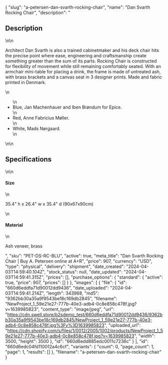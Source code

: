 {
  "slug": "a-petersen-dan-svarth-rocking-chair",
  "name": "Dan Svarth Rocking Chair",
  "description": "<h2>Description</h2>\n<!-- split -->\n<p>Architect Dan Svarth is also a trained cabinetmaker and his deck chair hits the precise point where ease, engineering and craftsmanship create something greater than the sum of its parts. Rocking Chair is constructed for flexibility of movement while still remaining comfortably seated. With an armchair mini-table for placing a drink, the frame is made of untreated ash, with brass brackets and a canvas seat in 3 designer prints. Made and fabric printed in Denmark.</p>\n<ul>\n<li>Blue, Jan Machenhauer and Iben Brøndum for Epice.</li>\n<li>Red, Anne Fabricius Møller.</li>\n<li>White, Mads Nørgaard. </li>\n</ul>\n<!-- split -->\n<h2>Specifications</h2>\n<!-- split -->\n<h4>Size</h4>\n<p>35.4\" h x 26.4\" w x 35.4\" d (90x67x90cm)</p>\n<h4>Material</h4>\n<p>Ash veneer, brass</p>",
  "sku": "PET-DS-RC-BLU",
  "active": true,
  "meta_title": "Dan Svarth Rocking Chair | Buy A. Petersen online at A+R",
  "price": 907,
  "currency": "USD",
  "type": "physical",
  "delivery": "shipment",
  "date_created": "2024-04-03T14:59:40.104Z",
  "stock_status": null,
  "date_updated": "2024-04-03T14:59:41.315Z",
  "prices": [],
  "purchase_options": {
    "standard": {
      "active": true,
      "price": 907,
      "prices": []
    }
  },
  "images": [
    {
      "file": {
        "id": "660d6eddfa71d90012dd9436",
        "date_uploaded": "2024-04-03T14:59:41.214Z",
        "length": 343968,
        "md5": "9362bb30a35a9f9543be18c169db2845",
        "filename": "NewProject_1_59e21e27-777b-40e3-adb4-0c8e858c478f.jpg?v=1639985823",
        "content_type": "image/jpeg",
        "url": "https://cdn.swell.store/b2sdemo_test/660d6eddfa71d90012dd9436/9362bb30a35a9f9543be18c169db2845/NewProject_1_59e21e27-777b-40e3-adb4-0c8e858c478f.jpg%3Fv%3D1639985823",
        "uploaded_url": "https://cdn.shopify.com/s/files/1/0012/2005/1002/products/NewProject_1_59e21e27-777b-40e3-adb4-0c8e858c478f.jpg?v=1639985823",
        "width": 3500,
        "height": 3500
      },
      "id": "660d6edd885edc0011c7236c"
    }
  ],
  "id": "660d6edc04fd110012a4c6cf",
  "variants": {
    "count": 0,
    "page_count": 1,
    "page": 1,
    "results": []
  },
  "filename": "a-petersen-dan-svarth-rocking-chair"
}